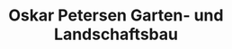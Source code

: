 ---
title: "Oskar Petersen Garten- und Landschaftsbau"
url: /schwentinental/oskar-petersen-garten-und-landschaftsbau/
shop: Blumen
---